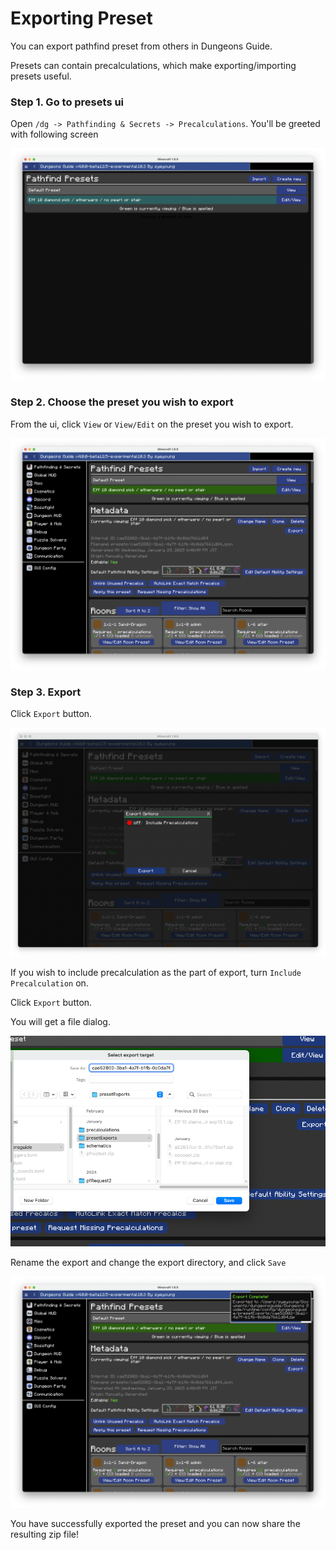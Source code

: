 # Exporting Preset
You can export pathfind preset from others in Dungeons Guide.

Presets can contain precalculations, which make exporting/importing presets useful.


### Step 1. Go to presets ui

Open `/dg -> Pathfinding & Secrets -> Precalculations`. You'll be greeted with following screen

![Presets](./img/screenshot1.png)

### Step 2. Choose the preset you wish to export

From the ui, click `View` or `View/Edit` on the preset you wish to export.

![Selected](./img/screenshot7.png)

### Step 3. Export

Click `Export` button. 

![Export Settings](./img/screenshot8.png)

If you wish to include precalculation as the part of export, turn `Include Precalculation` on.

Click `Export` button.

You will get a file dialog.

![File Dialog](./img/screenshot9.png)

Rename the export and change the export directory, and click `Save`

![Done](./img/screenshot10.png)

You have successfully exported the preset and you can now share the resulting zip file!